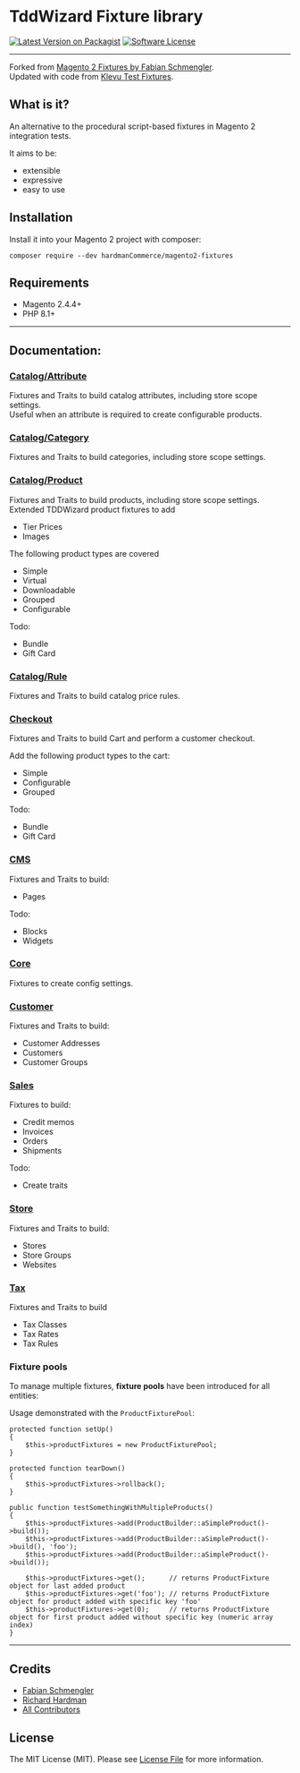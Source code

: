 # TddWizard Fixture library

[![Latest Version on Packagist][ico-version]][link-packagist]
[![Software License][ico-license]](LICENSE.md)

---

Forked from [Magento 2 Fixtures by Fabian Schmengler](https://github.com/tddwizard/magento2-fixtures).  
Updated with code from [Klevu Test Fixtures](https://github.com/klevu/module-m2-test-fixtures).

## What is it?

An alternative to the procedural script-based fixtures in Magento 2 integration tests.

It aims to be:

- extensible
- expressive
- easy to use

## Installation

Install it into your Magento 2 project with composer:

    composer require --dev hardmanCommerce/magento2-fixtures

## Requirements

- Magento 2.4.4+
- PHP 8.1+

---

## Documentation:

### [Catalog/Attribute](./src/Catalog/Attribute/README.md)

Fixtures and Traits to build catalog attributes, including store scope settings.  
Useful when an attribute is required to create configurable products.

### [Catalog/Category](./src/Catalog/Category/README.md)

Fixtures and Traits to build categories, including store scope settings.

### [Catalog/Product](./src/Catalog/Product/README.md)

Fixtures and Traits to build products, including store scope settings.  
Extended TDDWizard product fixtures to add

* Tier Prices
* Images

The following product types are covered

* Simple
* Virtual
* Downloadable
* Grouped
* Configurable

Todo:

* Bundle
* Gift Card

### [Catalog/Rule](./src/Catalog/Rule/README.md)

Fixtures and Traits to build catalog price rules.

### [Checkout](./src/Checkout/README.md)

Fixtures and Traits to build Cart and perform a customer checkout.

Add the following product types to the cart:

* Simple
* Configurable
* Grouped

Todo:

* Bundle
* Gift Card

### [CMS](./src/Cms/README.md)

Fixtures and Traits to build:

* Pages

Todo:

* Blocks
* Widgets

### [Core](./src/Core/README.md)

Fixtures to create config settings.

### [Customer](./src/Customer/README.md)

Fixtures and Traits to build:

* Customer Addresses
* Customers
* Customer Groups

### [Sales](./src/Sales/README.md)

Fixtures to build:

* Credit memos
* Invoices
* Orders
* Shipments

Todo:

* Create traits

### [Store](./src/Store/README.md)

Fixtures and Traits to build:

* Stores
* Store Groups
* Websites

### [Tax](./src/Tax/README.md)

Fixtures and Traits to build

* Tax Classes
* Tax Rates
* Tax Rules

### Fixture pools

To manage multiple fixtures, **fixture pools** have been introduced for all entities:

Usage demonstrated with the `ProductFixturePool`:

```
protected function setUp()
{
    $this->productFixtures = new ProductFixturePool;
}

protected function tearDown()
{
    $this->productFixtures->rollback();
}

public function testSomethingWithMultipleProducts()
{
    $this->productFixtures->add(ProductBuilder::aSimpleProduct()->build());
    $this->productFixtures->add(ProductBuilder::aSimpleProduct()->build(), 'foo');
    $this->productFixtures->add(ProductBuilder::aSimpleProduct()->build());

    $this->productFixtures->get();      // returns ProductFixture object for last added product
    $this->productFixtures->get('foo'); // returns ProductFixture object for product added with specific key 'foo'
    $this->productFixtures->get(0);     // returns ProductFixture object for first product added without specific key (numeric array index)
}

```

---

## Credits

- [Fabian Schmengler][link-author-fs]
- [Richard Hardman][link-author-rm]
- [All Contributors][link-contributors]

## License

The MIT License (MIT). Please see [License File](LICENSE.txt) for more information.

[ico-version]: https://img.shields.io/packagist/v/hardmanCommerce/magento2-fixtures.svg?style=flat-square

[ico-license]: https://img.shields.io/badge/license-MIT-brightgreen.svg?style=flat-square

[link-packagist]: https://packagist.org/packages/hardmanCommerce/magento2-fixtures

[link-author-fs]: https://github.com/schmengler

[link-author-rm]: https://github.com/hardmanCommerce/

[link-contributors]: ../../contributors

